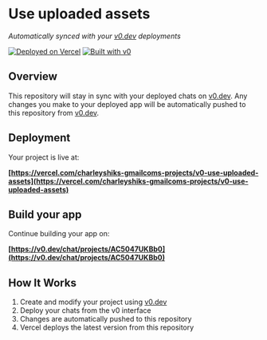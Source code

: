 # Use uploaded assets

*Automatically synced with your [v0.dev](https://v0.dev) deployments*

[![Deployed on Vercel](https://img.shields.io/badge/Deployed%20on-Vercel-black?style=for-the-badge&logo=vercel)](https://vercel.com/charleyshiks-gmailcoms-projects/v0-use-uploaded-assets)
[![Built with v0](https://img.shields.io/badge/Built%20with-v0.dev-black?style=for-the-badge)](https://v0.dev/chat/projects/AC5047UKBb0)

## Overview

This repository will stay in sync with your deployed chats on [v0.dev](https://v0.dev).
Any changes you make to your deployed app will be automatically pushed to this repository from [v0.dev](https://v0.dev).

## Deployment

Your project is live at:

**[https://vercel.com/charleyshiks-gmailcoms-projects/v0-use-uploaded-assets](https://vercel.com/charleyshiks-gmailcoms-projects/v0-use-uploaded-assets)**

## Build your app

Continue building your app on:

**[https://v0.dev/chat/projects/AC5047UKBb0](https://v0.dev/chat/projects/AC5047UKBb0)**

## How It Works

1. Create and modify your project using [v0.dev](https://v0.dev)
2. Deploy your chats from the v0 interface
3. Changes are automatically pushed to this repository
4. Vercel deploys the latest version from this repository
